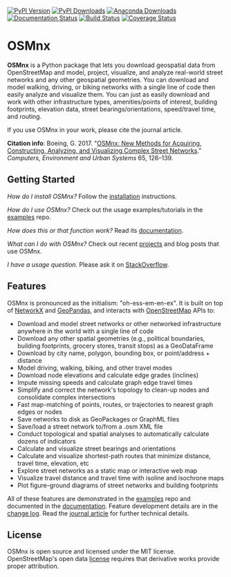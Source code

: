 [![PyPI Version](https://badge.fury.io/py/osmnx.svg)](https://badge.fury.io/py/osmnx)
[![PyPI Downloads](https://static.pepy.tech/personalized-badge/osmnx?period=total&units=international_system&left_color=grey&right_color=brightgreen&left_text=downloads)](https://pepy.tech/project/osmnx)
[![Anaconda Downloads](https://anaconda.org/conda-forge/osmnx/badges/downloads.svg)](https://anaconda.org/conda-forge/osmnx)
[![Documentation Status](https://readthedocs.org/projects/osmnx/badge/?version=latest)](https://osmnx.readthedocs.io/)
[![Build Status](https://github.com/gboeing/osmnx/workflows/tests/badge.svg?branch=main)](https://github.com/gboeing/osmnx/actions?query=workflow%3A%22tests%22)
[![Coverage Status](https://codecov.io/gh/gboeing/osmnx/branch/main/graph/badge.svg)](https://codecov.io/gh/gboeing/osmnx)

# OSMnx

**OSMnx** is a Python package that lets you download geospatial data from OpenStreetMap and model, project, visualize, and analyze real-world street networks and any other geospatial geometries. You can download and model walking, driving, or biking networks with a single line of code then easily analyze and visualize them. You can just as easily download and work with other infrastructure types, amenities/points of interest, building footprints, elevation data, street bearings/orientations, speed/travel time, and routing.

If you use OSMnx in your work, please cite the journal article.

**Citation info**: Boeing, G. 2017. "[OSMnx: New Methods for Acquiring, Constructing, Analyzing, and Visualizing Complex Street Networks](https://geoffboeing.com/publications/osmnx-complex-street-networks/)." *Computers, Environment and Urban Systems* 65, 126–139.


## Getting Started

*How do I install OSMnx?* Follow the [installation](https://osmnx.readthedocs.io/en/stable/#installation) instructions.

*How do I use OSMnx?* Check out the usage examples/tutorials in the [examples](https://github.com/gboeing/osmnx-examples) repo.

*How does this or that function work?* Read its [documentation](https://osmnx.readthedocs.io/).

*What can I do with OSMnx?* Check out recent [projects](https://geoffboeing.com/2018/03/osmnx-features-roundup/) and blog posts that use OSMnx.

*I have a usage question.* Please ask it on [StackOverflow](https://stackoverflow.com/search?q=osmnx).


## Features

OSMnx is pronounced as the initialism: "oh-ess-em-en-ex". It is built on top of [NetworkX](https://networkx.org/) and [GeoPandas](https://geopandas.org/), and interacts with [OpenStreetMap](https://www.openstreetmap.org/) APIs to:

  * Download and model street networks or other networked infrastructure anywhere in the world with a single line of code
  * Download any other spatial geometries (e.g., political boundaries, building footprints, grocery stores, transit stops) as a GeoDataFrame
  * Download by city name, polygon, bounding box, or point/address + distance
  * Model driving, walking, biking, and other travel modes
  * Download node elevations and calculate edge grades (inclines)
  * Impute missing speeds and calculate graph edge travel times
  * Simplify and correct the network's topology to clean-up nodes and consolidate complex intersections
  * Fast map-matching of points, routes, or trajectories to nearest graph edges or nodes
  * Save networks to disk as GeoPackages or GraphML files
  * Save/load a street network to/from a .osm XML file
  * Conduct topological and spatial analyses to automatically calculate dozens of indicators
  * Calculate and visualize street bearings and orientations
  * Calculate and visualize shortest-path routes that minimize distance, travel time, elevation, etc
  * Explore street networks as a static map or interactive web map
  * Visualize travel distance and travel time with isoline and isochrone maps
  * Plot figure-ground diagrams of street networks and building footprints

All of these features are demonstrated in the [examples](https://github.com/gboeing/osmnx-examples) repo and documented in the [documentation](https://osmnx.readthedocs.io/). Feature development details are in the [change log](CHANGELOG.md). Read the [journal article](https://geoffboeing.com/publications/osmnx-complex-street-networks/) for further technical details.

## License

OSMnx is open source and licensed under the MIT license. OpenStreetMap's open data [license](https://www.openstreetmap.org/copyright/) requires that derivative works provide proper attribution.
